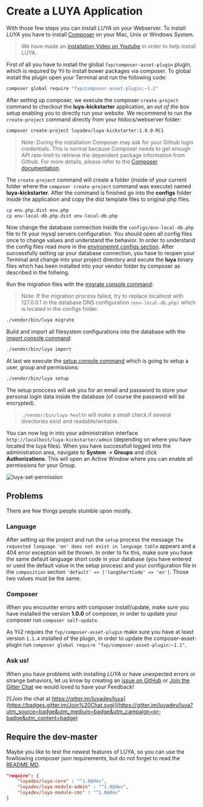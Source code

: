 # Create a LUYA Application

With those few steps you can install *LUYA* on your Webserver. To install *LUYA* you have to install [Composer](https://getcomposer.org/doc/00-intro.md#installation-linux-unix-osx) on your Mac, Unix or Windows System.

> We have made an [installation Video on Youtube](https://www.youtube.com/watch?v=7StCJviSGkg) in order to help install LUYA.

<script type="text/javascript" src="https://asciinema.org/a/81699.js" id="asciicast-81699" async></script>

First of all you have to install the global `fxp/composer-asset-plugin` plugin, which is required by Yii to install bower packages via composer. To global install the plugin open your Terminal and run the following code:

```sh
composer global require "fxp/composer-asset-plugin:~1.2"
```

After setting up composer, we execute the composer `create-project` command to checkout the **luya-kickstarter** application, an *out of the box* setup enabling you to directly run your website. We recommend to run the `create-project` command directly from your htdocs/webserver folder:

```sh
composer create-project luyadev/luya-kickstarter:1.0.0-RC1
```

> Note: During the installation Composer may ask for your Github login credentials. This is normal because Composer needs to get enough API rate-limit to retrieve the dependent package information from Github. For more details, please refer to the [Composer documentation](https://getcomposer.org/doc/articles/troubleshooting.md#api-rate-limit-and-oauth-tokens).

The `create-project` command will create a folder (inside of your current folder where the `composer create-project` command was execute) named **luya-kickstarter**. After the command is finished go into the **configs** folder inside the application and copy the dist template files to original php files.

```sh
cp env.php.dist env.php
cp env-local-db.php.dist env-local-db.php
```

Now change the database connection inside the `configs/env-local-db.php` file to fit your mysql servers configuration. You should open all config files once to change values and understand the behavior. In order to understand the config files read more in the [environemnt configs section](install-configs.md). After successfully setting up your database connection, you have to reopen your Terminal and change into your project directory and excute the **luya** binary files which has been installed into your vendor folder by composer as described in the follwing.

Run the migration files with the [migrate console command](luya-console.md):

> Note: If the migration process failed, try to replace localhost with 127.0.0.1 in the database DNS configuration `(env-local-db.php)` which is located in the  configs folder.

```sh
./vendor/bin/luya migrate
```

Build and import all filesystem configurations into the database with the [import console command](luya-console.md):

```sh
./vendor/bin/luya import
```

At last we execute the [setup console command](luya-console.md) which is going to setup a user, group and permissions:

```sh
./vendor/bin/luya setup
```

The setup proccess will ask you for an email and password to store your personal login data inside the database (of course the password will be encrypted).

> `./vendor/bin/luya health` will make a small check if several directories exist and readable/writable.

You can now log in into your administration interface `http://localhost/luya-kickstarter/admin` (depending on where you have located the luya files). When you have successfull logged into the administration area, navigate to **System** -> **Groups** and click **Authorizations**. This will open an Active Window where you can enable all permissions for your Group.

![luya-set-permission](https://raw.githubusercontent.com/luyadev/luya/master/docs/guide1.0/img/luya-install-set-permission.jpg "LUYA Set permissions")

## Problems

There are few things people stumble upon mostly.

### Language

After setting up the project and run the `setup` process the message `The requested language 'en' does not exist in language table` appears and a 404 error exception will be thrown. In order to fix this, make sure you have the same default language short code in your database (you have entered or used the default value in the setup process) and your configuration file in the `composition` section `'default' => ['langShortCode' => 'en']`. Those two values must be the same.

### Composer

When you encounter errors with composer install/update, make sure you have installed the version **1.0.0** of composer, in order to update your composer run `composer self-update`.

As Yii2 requies the `fxp/composer-asset-plugin` make sure you have at least version `1.1.4` installed of the plugin, in order to update the composer-asset-plugin run `composer global require "fxp/composer-asset-plugin:~1.1"`.

### Ask us!

When you have problems with installing *LUYA* or have unexpected errors or strange behaviors, let us know by creating an [issue on GitHub](https://github.com/luyadev/luya/issues) or [Join the Gitter Chat](https://gitter.im/luyadev/luya) we would loved to have your Feedback!

[![Join the chat at https://gitter.im/luyadev/luya](https://badges.gitter.im/Join%20Chat.svg)](https://gitter.im/luyadev/luya?utm_source=badge&utm_medium=badge&utm_campaign=pr-badge&utm_content=badge)

## Require the dev-master

Maybe you like to test the newest features of LUYA, so you can use the fowllowing composer json requirements, but do not forget to read the [README.MD](https://github.com/luyadev/luya/blob/master/UPGRADE.md).

```json
"require": {
    "luyadev/luya-core" : "^1.0@dev",
    "luyadev/luya-module-admin" : "^1.0@dev",
    "luyadev/luya-module-cms" : "^1.0@dev"
}
```
